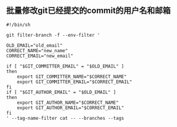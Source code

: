## 批量修改git已经提交的commit的用户名和邮箱

    #!/bin/sh

    git filter-branch -f --env-filter '

    OLD_EMAIL="old_email"
    CORRECT_NAME="new_name"
    CORRECT_EMAIL="new_email"

    if [ "$GIT_COMMITTER_EMAIL" = "$OLD_EMAIL" ]
    then
        export GIT_COMMITTER_NAME="$CORRECT_NAME"
        export GIT_COMMITTER_EMAIL="$CORRECT_EMAIL"
    fi
    if [ "$GIT_AUTHOR_EMAIL" = "$OLD_EMAIL" ]
    then
        export GIT_AUTHOR_NAME="$CORRECT_NAME"
        export GIT_AUTHOR_EMAIL="$CORRECT_EMAIL"
    fi
    ' --tag-name-filter cat -- --branches --tags



